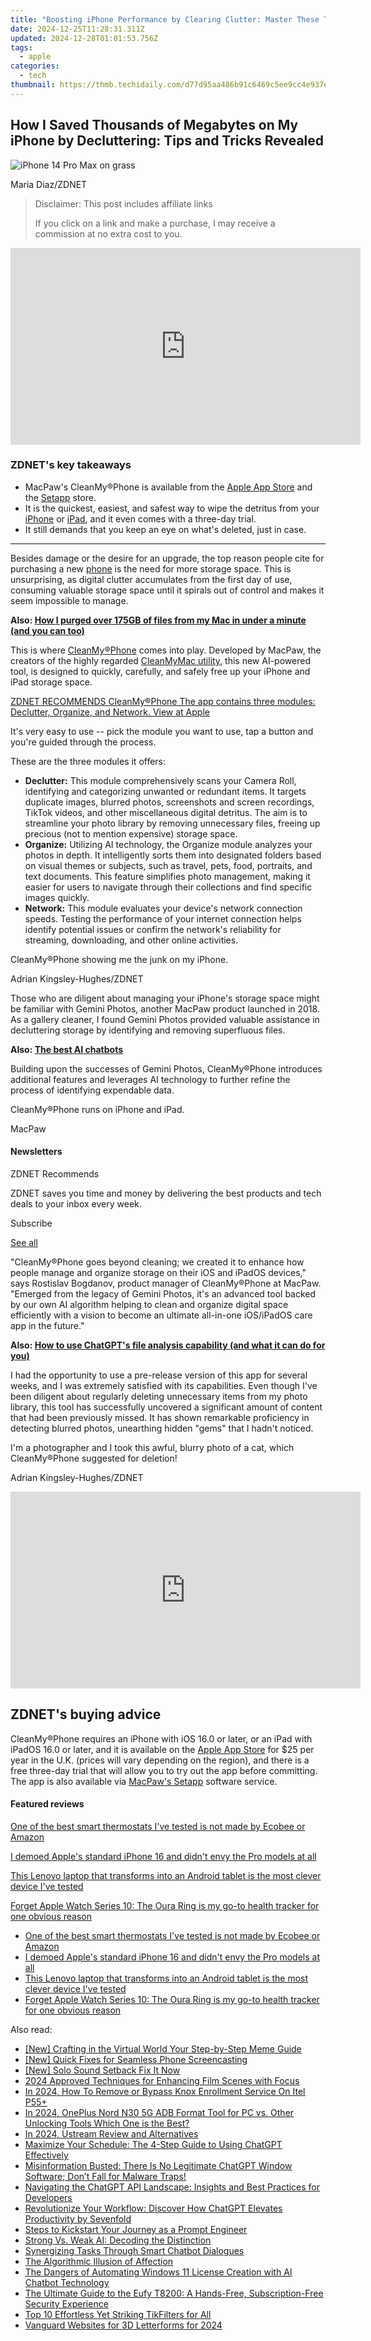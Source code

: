 ```yaml
---
title: "Boosting iPhone Performance by Clearing Clutter: Master These Tricks & Save Precious Memory Space Now!"
date: 2024-12-25T11:28:31.311Z
updated: 2024-12-28T01:01:53.756Z
tags:
  - apple
categories:
  - tech
thumbnail: https://thmb.techidaily.com/d77d95aa486b91c6469c5ee9cc4e937e8d3af5aa50ced6b44ad4148b7b19bd91.jpg
---
```


## How I Saved Thousands of Megabytes on My iPhone by Decluttering: Tips and Tricks Revealed

![iPhone 14 Pro Max on grass](https://www.zdnet.com/a/img/resize/cf6656c521f20a4f372f3c75f9854a3f682edd24/2024/04/22/00ef88f7-4af1-418a-bd38-7e76982f0775/1.jpg?auto=webp&width=1280)

Maria Diaz/ZDNET

>  Disclaimer: This post includes affiliate links
>
>  If you click on a link and make a purchase, I may receive a commission at no extra cost to you.
>

<!-- affiliate ads begin -->
<iframe width="560" height="315" src="https://www.youtube.com/embed/KaqfZcWg5sE?si=LPmSKk7AFp8VxDFD" title="YouTube video player" frameborder="0" allow="accelerometer; autoplay; clipboard-write; encrypted-media; gyroscope; picture-in-picture; web-share" referrerpolicy="strict-origin-when-cross-origin" allowfullscreen></iframe>
<!-- affiliate ads end -->

### ZDNET's key takeaways

* MacPaw's CleanMy®Phone is available from the [Apple App Store](https://apps.apple.com/app/id1277110040) and the [Setapp](https://macpaw.audw.net/c/159047/66209/1733?&sharedid=zdnet&partnerpropertyid=1980086&u=https%3A%2F%2Fmacpaw.com%2Fsetapp&subId1=zd-%5F%5FCOM%5FCLICK%5FID%5F%5F-dtp) store.
* It is the quickest, easiest, and safest way to wipe the detritus from your [iPhone](https://www.zdnet.com/article/best-iphone/) or [iPad](https://www.zdnet.com/article/best-ipad/), and it even comes with a three-day trial.
* It still demands that you keep an eye on what's deleted, just in case.

---

Besides damage or the desire for an upgrade, the top reason people cite for purchasing a new [phone](https://www.zdnet.com/article/best-phone/) is the need for more storage space. This is unsurprising, as digital clutter accumulates from the first day of use, consuming valuable storage space until it spirals out of control and makes it seem impossible to manage. 

**Also: [How I purged over 175GB of files from my Mac in under a minute (and you can too)](https://www.zdnet.com/article/how-i-purged-over-175gb-of-files-from-my-mac-in-under-a-minute/)**

This is where [CleanMy®Phone](https://apps.apple.com/app/id1277110040) comes into play. Developed by MacPaw, the creators of the highly regarded [CleanMyMac utility](https://macpaw.audw.net/c/159047/66209/1733?&sharedid=zdnet&partnerpropertyid=1980086&u=https%3A%2F%2Fmacpaw.com%2Fstore%2Fcleanmymac&subId1=zd-%5F%5FCOM%5FCLICK%5FID%5F%5F-dtp), this new AI-powered tool, is designed to quickly, carefully, and safely free up your iPhone and iPad storage space. 

[ZDNET RECOMMENDS CleanMy®Phone The app contains three modules: Declutter, Organize, and Network. View at Apple](https://apps.apple.com/app/id1277110040)

It's very easy to use -- pick the module you want to use, tap a button and you're guided through the process. 

These are the three modules it offers: 

* **Declutter:** This module comprehensively scans your Camera Roll, identifying and categorizing unwanted or redundant items. It targets duplicate images, blurred photos, screenshots and screen recordings, TikTok videos, and other miscellaneous digital detritus. The aim is to streamline your photo library by removing unnecessary files, freeing up precious (not to mention expensive) storage space.
* **Organize:** Utilizing AI technology, the Organize module analyzes your photos in depth. It intelligently sorts them into designated folders based on visual themes or subjects, such as travel, pets, food, portraits, and text documents. This feature simplifies photo management, making it easier for users to navigate through their collections and find specific images quickly.
* **Network:** This module evaluates your device's network connection speeds. Testing the performance of your internet connection helps identify potential issues or confirm the network's reliability for streaming, downloading, and other online activities.

CleanMy®Phone showing me the junk on my iPhone.

Adrian Kingsley-Hughes/ZDNET

Those who are diligent about managing your iPhone's storage space might be familiar with Gemini Photos, another MacPaw product launched in 2018\. As a gallery cleaner, I found Gemini Photos provided valuable assistance in decluttering storage by identifying and removing superfluous files. 

**Also: [The best AI chatbots](https://www.zdnet.com/article/best-ai-chatbot/)**

Building upon the successes of Gemini Photos, CleanMy®Phone introduces additional features and leverages AI technology to further refine the process of identifying expendable data. 

CleanMy®Phone runs on iPhone and iPad.

MacPaw

#### Newsletters

ZDNET Recommends

ZDNET saves you time and money by delivering the best products and tech deals to your inbox every week.

 Subscribe

[See all](https://www.zdnet.com/newsletters/)

"CleanMy®Phone goes beyond cleaning; we created it to enhance how people manage and organize storage on their iOS and iPadOS devices," says Rostislav Bogdanov, product manager of CleanMy®Phone at MacPaw. "Emerged from the legacy of Gemini Photos, it's an advanced tool backed by our own AI algorithm helping to clean and organize digital space efficiently with a vision to become an ultimate all-in-one iOS/iPadOS care app in the future." 

**Also: [How to use ChatGPT's file analysis capability (and what it can do for you)](https://www.zdnet.com/article/how-to-use-chatgpts-file-analysis-capability/)**

I had the opportunity to use a pre-release version of this app for several weeks, and I was extremely satisfied with its capabilities. Even though I've been diligent about regularly deleting unnecessary items from my photo library, this tool has successfully uncovered a significant amount of content that had been previously missed. It has shown remarkable proficiency in detecting blurred photos, unearthing hidden "gems" that I hadn't noticed.

I'm a photographer and I took this awful, blurry photo of a cat, which CleanMy®Phone suggested for deletion!

Adrian Kingsley-Hughes/ZDNET

<!-- affiliate ads begin -->
<iframe width="560" height="315" src="https://www.youtube.com/embed/Q_69vX9wnRE?si=FtLxkpRhPORqcMeE" title="YouTube video player" frameborder="0" allow="accelerometer; autoplay; clipboard-write; encrypted-media; gyroscope; picture-in-picture; web-share" referrerpolicy="strict-origin-when-cross-origin" allowfullscreen></iframe>
<!-- affiliate ads end -->

## ZDNET's buying advice

CleanMy®Phone requires an iPhone with iOS 16.0 or later, or an iPad with iPadOS 16.0 or later, and it is available on the [Apple App Store](https://apps.apple.com/app/id1277110040) for $25 per year in the U.K. (prices will vary depending on the region), and there is a free three-day trial that will allow you to try out the app before committing. The app is also available via [MacPaw's Setapp](https://macpaw.audw.net/c/159047/66209/1733?&sharedid=zdnet&partnerpropertyid=1980086&u=https%3A%2F%2Fmacpaw.com%2Fsetapp&subId1=zd-%5F%5FCOM%5FCLICK%5FID%5F%5F-dtp) software service. 

#### Featured reviews

[One of the best smart thermostats I've tested is not made by Ecobee or Amazon](https://www.zdnet.com/article/one-of-the-best-smart-thermostats-ive-tested-is-not-made-by-ecobee-or-amazon/ "One of the best smart thermostats I've tested is not made by Ecobee or Amazon")

[I demoed Apple's standard iPhone 16 and didn't envy the Pro models at all](https://www.zdnet.com/article/why-im-recommending-the-standard-iphone-16-over-the-pro-this-year-and-im-not-alone/ "I demoed Apple's standard iPhone 16 and didn't envy the Pro models at all")

[This Lenovo laptop that transforms into an Android tablet is the most clever device I've tested](https://www.zdnet.com/article/i-tested-lenovos-windows-laptop-that-doubles-as-an-android-tablet-and-it-has-so-much-potential/ "This Lenovo laptop that transforms into an Android tablet is the most clever device I've tested")

[Forget Apple Watch Series 10: The Oura Ring is my go-to health tracker for one obvious reason](https://www.zdnet.com/article/forget-apple-watch-series-10-the-oura-ring-is-my-go-to-health-tracker-for-one-obvious-reason/ "Forget Apple Watch Series 10: The Oura Ring is my go-to health tracker for one obvious reason")

* [One of the best smart thermostats I've tested is not made by Ecobee or Amazon](https://www.zdnet.com/article/one-of-the-best-smart-thermostats-ive-tested-is-not-made-by-ecobee-or-amazon/ "One of the best smart thermostats I've tested is not made by Ecobee or Amazon")
* [I demoed Apple's standard iPhone 16 and didn't envy the Pro models at all](https://www.zdnet.com/article/why-im-recommending-the-standard-iphone-16-over-the-pro-this-year-and-im-not-alone/ "I demoed Apple's standard iPhone 16 and didn't envy the Pro models at all")
* [This Lenovo laptop that transforms into an Android tablet is the most clever device I've tested](https://www.zdnet.com/article/i-tested-lenovos-windows-laptop-that-doubles-as-an-android-tablet-and-it-has-so-much-potential/ "This Lenovo laptop that transforms into an Android tablet is the most clever device I've tested")
* [Forget Apple Watch Series 10: The Oura Ring is my go-to health tracker for one obvious reason](https://www.zdnet.com/article/forget-apple-watch-series-10-the-oura-ring-is-my-go-to-health-tracker-for-one-obvious-reason/ "Forget Apple Watch Series 10: The Oura Ring is my go-to health tracker for one obvious reason")

<ins class="adsbygoogle"
     style="display:block"
     data-ad-format="autorelaxed"
     data-ad-client="ca-pub-7571918770474297"
     data-ad-slot="1223367746"></ins>

<ins class="adsbygoogle"
     style="display:block"
     data-ad-client="ca-pub-7571918770474297"
     data-ad-slot="8358498916"
     data-ad-format="auto"
     data-full-width-responsive="true"></ins>

<span class="atpl-alsoreadstyle">Also read:</span>
<div><ul>
<li><a href="https://extra-lessons.techidaily.com/new-crafting-in-the-virtual-world-your-step-by-step-meme-guide/"><u>[New] Crafting in the Virtual World Your Step-by-Step Meme Guide</u></a></li>
<li><a href="https://desktop-recording.techidaily.com/new-quick-fixes-for-seamless-phone-screencasting/"><u>[New] Quick Fixes for Seamless Phone Screencasting</u></a></li>
<li><a href="https://extra-support.techidaily.com/new-solo-sound-setback-fix-it-now/"><u>[New] Solo Sound Setback Fix It Now</u></a></li>
<li><a href="https://some-skills.techidaily.com/2024-approved-techniques-for-enhancing-film-scenes-with-focus/"><u>2024 Approved Techniques for Enhancing Film Scenes with Focus</u></a></li>
<li><a href="https://unlock-android.techidaily.com/in-2024-how-to-remove-or-bypass-knox-enrollment-service-on-itel-p55plus-by-drfone-android/"><u>In 2024, How To Remove or Bypass Knox Enrollment Service On Itel P55+</u></a></li>
<li><a href="https://android-frp.techidaily.com/in-2024-oneplus-nord-n30-5g-adb-format-tool-for-pc-vs-other-unlocking-tools-which-one-is-the-best-by-drfone-android/"><u>In 2024, OnePlus Nord N30 5G ADB Format Tool for PC vs. Other Unlocking Tools Which One is the Best?</u></a></li>
<li><a href="https://fox-info.techidaily.com/in-2024-ustream-review-and-alternatives/"><u>In 2024, Ustream Review and Alternatives</u></a></li>
<li><a href="https://tech-haven.techidaily.com/maximize-your-schedule-the-4-step-guide-to-using-chatgpt-effectively/"><u>Maximize Your Schedule: The 4-Step Guide to Using ChatGPT Effectively</u></a></li>
<li><a href="https://tech-haven.techidaily.com/misinformation-busted-there-is-no-legitimate-chatgpt-window-software-dont-fall-for-malware-traps/"><u>Misinformation Busted: There Is No Legitimate ChatGPT Window Software; Don’t Fall for Malware Traps!</u></a></li>
<li><a href="https://tech-haven.techidaily.com/navigating-the-chatgpt-api-landscape-insights-and-best-practices-for-developers/"><u>Navigating the ChatGPT API Landscape: Insights and Best Practices for Developers</u></a></li>
<li><a href="https://tech-haven.techidaily.com/revolutionize-your-workflow-discover-how-chatgpt-elevates-productivity-by-sevenfold/"><u>Revolutionize Your Workflow: Discover How ChatGPT Elevates Productivity by Sevenfold</u></a></li>
<li><a href="https://tech-haven.techidaily.com/steps-to-kickstart-your-journey-as-a-prompt-engineer/"><u>Steps to Kickstart Your Journey as a Prompt Engineer</u></a></li>
<li><a href="https://tech-haven.techidaily.com/strong-vs-weak-ai-decoding-the-distinction/"><u>Strong Vs. Weak AI: Decoding the Distinction</u></a></li>
<li><a href="https://tech-haven.techidaily.com/synergizing-tasks-through-smart-chatbot-dialogues/"><u>Synergizing Tasks Through Smart Chatbot Dialogues</u></a></li>
<li><a href="https://tech-haven.techidaily.com/the-algorithmic-illusion-of-affection/"><u>The Algorithmic Illusion of Affection</u></a></li>
<li><a href="https://tech-haven.techidaily.com/the-dangers-of-automating-windows-11-license-creation-with-ai-chatbot-technology/"><u>The Dangers of Automating Windows 11 License Creation with AI Chatbot Technology</u></a></li>
<li><a href="https://buynow-marvelous.techidaily.com/the-ultimate-guide-to-the-eufy-t8200-a-hands-free-subscription-free-security-experience/"><u>The Ultimate Guide to the Eufy T8200: A Hands-Free, Subscription-Free Security Experience</u></a></li>
<li><a href="https://tiktok-clips.techidaily.com/top-10-effortless-yet-striking-tikfilters-for-all/"><u>Top 10 Effortless Yet Striking TikFilters for All</u></a></li>
<li><a href="https://fox-friendly.techidaily.com/vanguard-websites-for-3d-letterforms-for-2024/"><u>Vanguard Websites for 3D Letterforms for 2024</u></a></li>
</ul></div>

